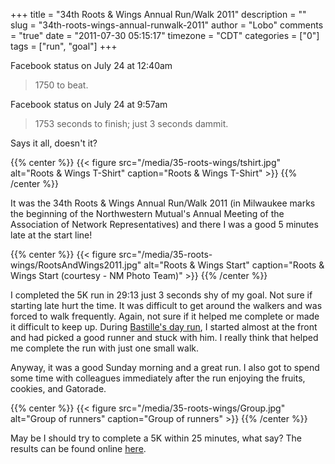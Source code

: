+++
title = "34th Roots & Wings Annual Run/Walk 2011"
description = ""
slug = "34th-roots-wings-annual-runwalk-2011"
author = "Lobo"
comments = "true"
date = "2011-07-30 05:15:17"
timezone = "CDT"
categories = ["0"]
tags = ["run", "goal"]
+++


Facebook status on July 24 at 12:40am

> 1750 to beat.

Facebook status on July 24 at 9:57am

> 1753 seconds to finish; just 3 seconds dammit.


Says it all, doesn't it?

{{% center %}}
{{< figure src="/media/35-roots-wings/tshirt.jpg" alt="Roots & Wings T-Shirt" caption="Roots & Wings T-Shirt" >}}
{{% /center %}}

It was the 34th Roots & Wings Annual Run/Walk 2011 (in Milwaukee marks the beginning of the Northwestern Mutual's Annual Meeting of the Association of Network Representatives) and there I was a good 5 minutes late at the start line!

{{% center %}}
{{< figure src="/media/35-roots-wings/RootsAndWings2011.jpg" alt="Roots & Wings Start" caption="Roots & Wings Start (courtesy - NM Photo Team)" >}}
{{% /center %}}

I completed the 5K run in 29:13 just 3 seconds shy of my goal. Not sure if starting late hurt the time. It was difficult to get around the walkers and was forced to walk frequently. Again, not sure if it helped me complete or made it difficult to keep up. During [Bastille's day run](/blog/storm-the-bastille-2011-milwaukee/), I started almost at the front and had picked a good runner and stuck with him. I really think that helped me complete the run with just one small walk.

Anyway, it was a good Sunday morning and a great run. I also got to spend some time with colleagues immediately after the run enjoying the fruits, cookies, and Gatorade.

{{% center %}}
{{< figure src="/media/35-roots-wings/Group.jpg" alt="Group of runners" caption="Group of runners" >}}
{{% /center %}}

May be I should try to complete a 5K within 25 minutes, what say? The results can be found online [here](http://onlineraceresults.com/race/view_race.php?race_id=19853).

